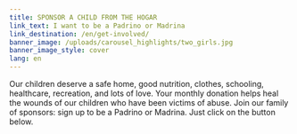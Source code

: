 ```yaml
---
title: SPONSOR A CHILD FROM THE HOGAR
link_text: I want to be a Padrino or Madrina
link_destination: /en/get-involved/
banner_image: /uploads/carousel_highlights/two_girls.jpg
banner_image_style: cover
lang: en
---
```

Our children deserve a safe home, good nutrition, clothes, schooling, healthcare, recreation, and lots of love. Your monthly donation helps heal the wounds of our children who have been victims of abuse. Join our family of sponsors: sign up to be a Padrino or Madrina. Just click on the button below.